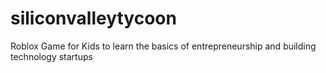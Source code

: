 # siliconvalleytycoon
Roblox Game for Kids to learn the basics of entrepreneurship and building technology startups
